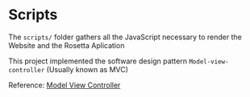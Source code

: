 # Scripts

The `scripts/` folder gathers all the JavaScript necessary to render the Website and the Rosetta Aplication

This project implemented the software design pattern `Model-view-controller` (Usually known as MVC)

Reference: [Model View Controller](https://en.wikipedia.org/wiki/Model-view-controller)

